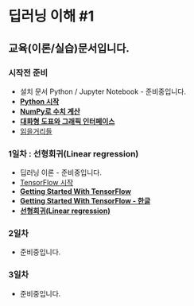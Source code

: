 # 딥러닝 이해 #1

## 교육(이론/실습)문서입니다.

### 시작전 준비
* 설치 문서 Python / Jupyter Notebook - 준비중입니다.
* [**Python 시작**](https://github.com/woozoo73/deep-learning-1/blob/master/00-00-hello-python.ipynb)
* [**NumPy로 수치 계산**](https://github.com/woozoo73/deep-learning-1/blob/master/00-01-hello-numpy.ipynb)
* [**대화형 도표와 그래픽 인터페이스**](https://github.com/woozoo73/deep-learning-1/blob/master/00-02-hello-plot.ipynb)
* [읽을거리들](https://github.com/woozoo73/bd-malgm-team#machine-learning)

### 1일차 : 선형회귀(Linear regression)
* 딥러닝 이론 - 준비중입니다.
* [TensorFlow 시작](https://github.com/woozoo73/deep-learning-1/blob/master/01-00-hello-tensorflow.ipynb)
* [**Getting Started With TensorFlow**](https://github.com/woozoo73/deep-learning-1/blob/master/01-01-getting-started-with-tensorflow.ipynb)
* [**Getting Started With TensorFlow - 한글**](https://github.com/woozoo73/deep-learning-1/blob/master/01-01-getting-started-with-tensorflow-ko.ipynb)
* [**선형회귀(Linear regression)**](https://github.com/woozoo73/deep-learning-1/blob/master/01-02-linear-regression.ipynb)

### 2일차
* 준비중입니다.

### 3일차
* 준비중입니다.

